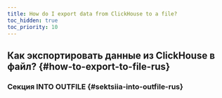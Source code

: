 ```yaml
---
title: How do I export data from ClickHouse to a file?
toc_hidden: true
toc_priority: 10
---
```


## Как экспортировать данные из ClickHouse в файл? {#how-to-export-to-file-rus}

### Секция INTO OUTFILE {#sektsiia-into-outfile-rus}
